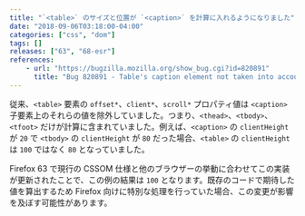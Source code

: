```yaml
---
title: "`<table>` のサイズと位置が `<caption>` を計算に入れるようになりました"
date: "2018-09-06T03:18:00-04:00"
categories: ["css", "dom"]
tags: []
releases: ["63", "68-esr"]
references:
    - url: "https://bugzilla.mozilla.org/show_bug.cgi?id=820891"
      title: "Bug 820891 - Table's caption element not taken into account for table's offsetTop and offsetHeight values"
---
```

従来、`<table>` 要素の `offset*`、`client*`、`scroll*` プロパティ値は `<caption>` 子要素上のそれらの値を除外していました。つまり、`<thead>`、`<tbody>`、`<tfoot>` だけが計算に含まれていました。例えば、`<caption>` の `clientHeight` が `20` で `<tbody>` の `clientHeight` が `80` だった場合、`<table>` の `clientHeight` は `100` ではなく `80` となっていました。

Firefox 63 で現行の CSSOM 仕様と他のブラウザーの挙動に合わせてこの実装が更新されたことで、この例の結果は `100` となります。既存のコードで期待した値を算出するため Firefox 向けに特別な処理を行っていた場合、この変更が影響を及ぼす可能性があります。
